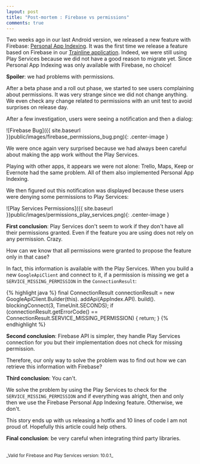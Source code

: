 ```yaml
---
layout: post
title: "Post-mortem : Firebase vs permissions"
comments: true
---
```


Two weeks ago in our last Android version, we released a new feature with Firebase: [Personal App Indexing](https://firebase.google.com/docs/app-indexing/android/personal-content). It was the first time we release a feature based on Firebase in our [Trainline application](https://play.google.com/store/apps/details?id=com.capitainetrain.android). Indeed, we were still using Play Services because we did not have a good reason to migrate yet. Since Personal App Indexing was only available with Firebase, no choice!

**Spoiler**: we had problems with permissions.

<!-- more -->

After a beta phase and a roll out phase, we started to see users complaining about permissions. It was very strange since we did not change anything. We even check any change related to permissions with an unit test to avoid surprises on release day.

After a few investigation, users were seeing a notification and then a dialog:


![Firebase Bug]({{ site.baseurl }}public/images/firebase_permissions_bug.png){: .center-image }


We were once again very surprised because we had always been careful about making the app work without the Play Services.

Playing with other apps, it appears we were not alone: Trello, Maps, Keep or Evernote had the same problem. All of them also implemented Personal App Indexing.

We then figured out this notification was displayed because these users were denying some permissions to Play Services:


![Play Services Permissions]({{ site.baseurl }}public/images/permissions_play_services.png){: .center-image }


**First conclusion**: Play Services don't seem to work if they don't have all their permissions granted. Even if the feature you are using does not rely on any permission. Crazy.

How can we know that all permissions were granted to propose the feature only in that case?

In fact, this information is available with the Play Services. When you build a new `GoogleApiClient` and connect to it, if a permission is missing we get a `SERVICE_MISSING_PERMISSION` in the `ConnectionResult`:

{% highlight java %}
final ConnectionResult connectionResult = new GoogleApiClient.Builder(this).
                addApi(AppIndex.API).
                build().
                blockingConnect(3, TimeUnit.SECONDS);
        if (connectionResult.getErrorCode() == ConnectionResult.SERVICE_MISSING_PERMISSION) {
            return;
        }
{% endhighlight %}

**Second conclusion**: Firebase API is simpler, they handle Play Services connection for you but their implementation does not check for missing permission.

Therefore, our only way to solve the problem was to find out how we can retrieve this information with Firebase?

**Third conclusion**: You can't.

We solve the problem by using the Play Services to check for the `SERVICE_MISSING_PERMISSION` and if everything was alright, then and only then we use the Firebase Personal App Indexing feature. Otherwise, we don't.

This story ends up with us releasing a hotfix and 10 lines of code I am not proud of. Hopefully this article could help others.

**Final conclusion**: be very careful when integrating third party libraries.

<br/>
<sub>_Valid for Firebase and Play Services version: 10.0.1_</sub>
